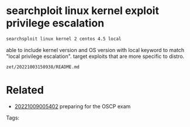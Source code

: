 # searchploit linux kernel exploit privilege escalation
```bash
searchsploit linux kernel 2 centos 4.5 local
```
able to include kernel version and OS version with local keyword to match "local privilege escalation".
target exploits that are more specific to distro.

` zet/20221003150938/README.md `

# Related

- [20221009005402](/zet/20221009005402/README.md) preparing for the OSCP exam

Tags:

    
